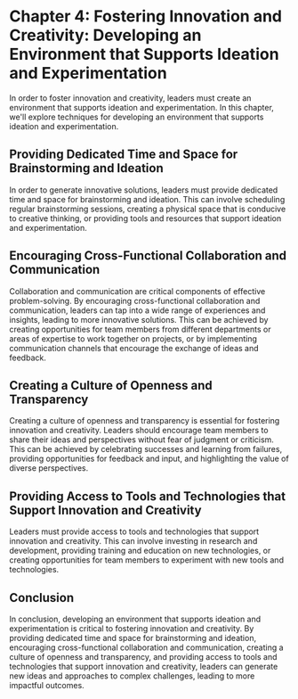 Chapter 4: Fostering Innovation and Creativity: Developing an Environment that Supports Ideation and Experimentation
====================================================================================================================

In order to foster innovation and creativity, leaders must create an environment that supports ideation and experimentation. In this chapter, we'll explore techniques for developing an environment that supports ideation and experimentation.

Providing Dedicated Time and Space for Brainstorming and Ideation
-----------------------------------------------------------------

In order to generate innovative solutions, leaders must provide dedicated time and space for brainstorming and ideation. This can involve scheduling regular brainstorming sessions, creating a physical space that is conducive to creative thinking, or providing tools and resources that support ideation and experimentation.

Encouraging Cross-Functional Collaboration and Communication
------------------------------------------------------------

Collaboration and communication are critical components of effective problem-solving. By encouraging cross-functional collaboration and communication, leaders can tap into a wide range of experiences and insights, leading to more innovative solutions. This can be achieved by creating opportunities for team members from different departments or areas of expertise to work together on projects, or by implementing communication channels that encourage the exchange of ideas and feedback.

Creating a Culture of Openness and Transparency
-----------------------------------------------

Creating a culture of openness and transparency is essential for fostering innovation and creativity. Leaders should encourage team members to share their ideas and perspectives without fear of judgment or criticism. This can be achieved by celebrating successes and learning from failures, providing opportunities for feedback and input, and highlighting the value of diverse perspectives.

Providing Access to Tools and Technologies that Support Innovation and Creativity
---------------------------------------------------------------------------------

Leaders must provide access to tools and technologies that support innovation and creativity. This can involve investing in research and development, providing training and education on new technologies, or creating opportunities for team members to experiment with new tools and technologies.

Conclusion
----------

In conclusion, developing an environment that supports ideation and experimentation is critical to fostering innovation and creativity. By providing dedicated time and space for brainstorming and ideation, encouraging cross-functional collaboration and communication, creating a culture of openness and transparency, and providing access to tools and technologies that support innovation and creativity, leaders can generate new ideas and approaches to complex challenges, leading to more impactful outcomes.
